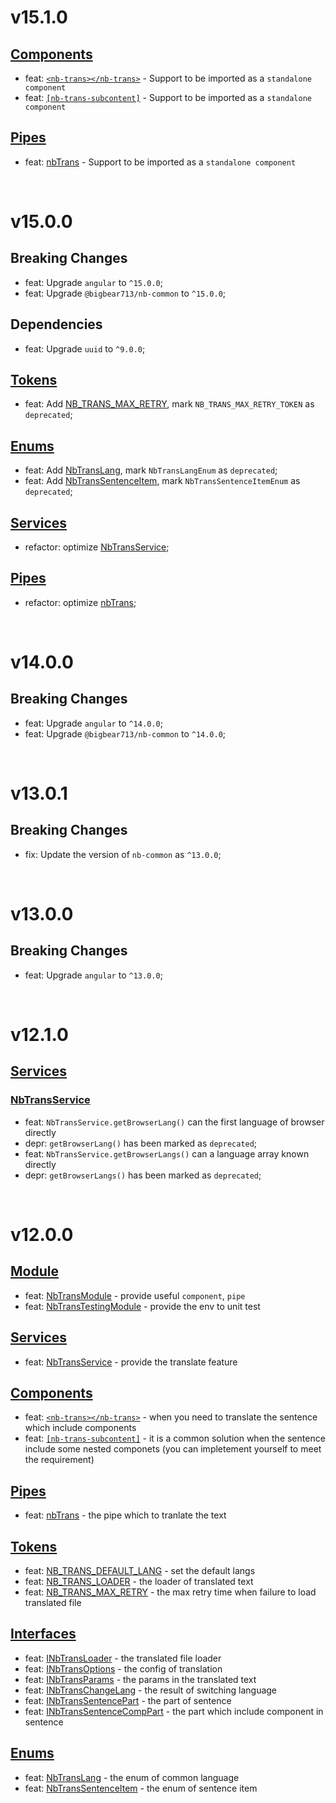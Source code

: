 # v15.1.0
## [Components](https://github.com/bigBear713/nb-trans/blob/master/projects/nb-trans/README.md#Components "Components")
- feat: [`<nb-trans></nb-trans>`](https://github.com/bigBear713/nb-trans/blob/master/projects/nb-trans/README.md#nb-transnb-trans) - Support to be imported as a `standalone component`
- feat: [`[nb-trans-subcontent]`](https://github.com/bigBear713/nb-trans/blob/master/projects/nb-trans/README.md#nb-trans-subcontent) - Support to be imported as a `standalone component`

## [Pipes](https://github.com/bigBear713/nb-trans/blob/master/projects/nb-trans/README.md#Pipes "Pipes")
- feat: [nbTrans](https://github.com/bigBear713/nb-trans/blob/master/projects/nb-trans/README.md#nbtrans-transformkey-string-options-inbtransoptions-string) - Support to be imported as a `standalone component`

<br/>

# v15.0.0
## Breaking Changes
- feat: Upgrade `angular` to `^15.0.0`;
- feat: Upgrade `@bigbear713/nb-common` to `^15.0.0`;

## Dependencies
- feat: Upgrade `uuid` to `^9.0.0`;

## [Tokens](https://github.com/bigBear713/nb-trans/blob/master/projects/nb-trans/README.md#Tokens "Tokens")
- feat: Add [NB_TRANS_MAX_RETRY](https://github.com/bigBear713/nb-trans/blob/master/projects/nb-trans/README.md#nb_trans_max_retry), mark `NB_TRANS_MAX_RETRY_TOKEN` as `deprecated`;

## [Enums](https://github.com/bigBear713/nb-trans/blob/master/projects/nb-trans/README.md#Enums "Enums")
- feat: Add [NbTransLang](https://github.com/bigBear713/nb-trans/blob/master/projects/nb-trans/README.md#nbtranslang), mark `NbTransLangEnum` as `deprecated`;
- feat: Add [NbTransSentenceItem](https://github.com/bigBear713/nb-trans/blob/master/projects/nb-trans/README.md#nbtranssentenceitem), mark `NbTransSentenceItemEnum` as `deprecated`;

## [Services](https://github.com/bigBear713/nb-trans/blob/master/projects/nb-trans/README.md#Services "Services")
- refactor: optimize [NbTransService](https://github.com/bigBear713/nb-trans/blob/master/projects/nb-trans/README.md#nbtransservice "NbTransService");

## [Pipes](https://github.com/bigBear713/nb-trans/blob/master/projects/nb-trans/README.md#Pipes "Pipes")
- refactor: optimize [nbTrans](https://github.com/bigBear713/nb-trans/blob/master/projects/nb-trans/README.md#nbtrans-transformkey-string-options-inbtransoptions-string);

<br/>

# v14.0.0
## Breaking Changes
- feat: Upgrade `angular` to `^14.0.0`;
- feat: Upgrade `@bigbear713/nb-common` to `^14.0.0`;

<br/>

# v13.0.1
## Breaking Changes
- fix: Update the version of `nb-common` as `^13.0.0`;

<br/>

# v13.0.0
## Breaking Changes
- feat: Upgrade `angular` to `^13.0.0`;

<br/>

# v12.1.0
## [Services](https://github.com/bigBear713/nb-trans/blob/master/projects/nb-trans/README.md#Services "Services")
### [NbTransService](https://github.com/bigBear713/nb-trans/blob/master/projects/nb-trans/README.md#nbtransservice "NbTransService")
- feat: `NbTransService.getBrowserLang()` can the first language of browser directly
- depr: `getBrowserLang()` has been marked as `deprecated`;
- feat: `NbTransService.getBrowserLangs()` can a language array known directly
- depr: `getBrowserLangs()` has been marked as `deprecated`;

<br/>

# v12.0.0
## [Module](https://github.com/bigBear713/nb-trans/blob/master/projects/nb-trans/README.md#Module "Module")
- feat: [NbTransModule](https://github.com/bigBear713/nb-trans/blob/master/projects/nb-trans/README.md#nbtransmodule) - provide useful `component`, `pipe`
- feat: [NbTransTestingModule](https://github.com/bigBear713/nb-trans/blob/master/projects/nb-trans/README.md#nbtranstestingmodule) - provide the env to unit test

## [Services](https://github.com/bigBear713/nb-trans/blob/master/projects/nb-trans/README.md#Services "Services")
- feat: [NbTransService](https://github.com/bigBear713/nb-trans/blob/master/projects/nb-trans/README.md#nbtransservice "NbTransService") - provide the translate feature

## [Components](https://github.com/bigBear713/nb-trans/blob/master/projects/nb-trans/README.md#Components "Components")
- feat: [`<nb-trans></nb-trans>`](https://github.com/bigBear713/nb-trans/blob/master/projects/nb-trans/README.md#nb-transnb-trans) - when you need to translate the sentence which include components
- feat: [`[nb-trans-subcontent]`](https://github.com/bigBear713/nb-trans/blob/master/projects/nb-trans/README.md#nb-trans-subcontent) - it is a common solution when the sentence include some nested componets (you can impletement yourself to meet the requirement)

## [Pipes](https://github.com/bigBear713/nb-trans/blob/master/projects/nb-trans/README.md#Pipes "Pipes")
- feat: [nbTrans](https://github.com/bigBear713/nb-trans/blob/master/projects/nb-trans/README.md#nbtrans-transformkey-string-options-inbtransoptions-string) - the pipe which to tranlate the text

## [Tokens](https://github.com/bigBear713/nb-trans/blob/master/projects/nb-trans/README.md#Tokens "Tokens")
- feat: [NB_TRANS_DEFAULT_LANG](https://github.com/bigBear713/nb-trans/blob/master/projects/nb-trans/README.md#nb_trans_default_lang) - set the default langs
- feat: [NB_TRANS_LOADER](https://github.com/bigBear713/nb-trans/blob/master/projects/nb-trans/README.md#nb_trans_loader) - the loader of translated text
- feat: [NB_TRANS_MAX_RETRY](https://github.com/bigBear713/nb-trans/blob/master/projects/nb-trans/README.md#nb_trans_max_retry) - the max retry time when failure to load translated file

## [Interfaces](https://github.com/bigBear713/nb-trans/blob/master/projects/nb-trans/README.md#Interfaces "Interfaces")
- feat: [INbTransLoader](https://github.com/bigBear713/nb-trans/blob/master/projects/nb-trans/README.md#inbtransloader) - the translated file loader
- feat: [INbTransOptions](https://github.com/bigBear713/nb-trans/blob/master/projects/nb-trans/README.md#inbtransoptions) - the config of translation
- feat: [INbTransParams](https://github.com/bigBear713/nb-trans/blob/master/projects/nb-trans/README.md#inbtransparams) - the params in the translated text
- feat: [INbTransChangeLang](https://github.com/bigBear713/nb-trans/blob/master/projects/nb-trans/README.md#inbtranschangelang) - the result of switching language
- feat: [INbTransSentencePart](https://github.com/bigBear713/nb-trans/blob/master/projects/nb-trans/README.md#inbtranssentencepart) - the part of sentence
- feat: [INbTransSentenceCompPart](https://github.com/bigBear713/nb-trans/blob/master/projects/nb-trans/README.md#inbtranssentencecomppart) - the part which include component in sentence

## [Enums](https://github.com/bigBear713/nb-trans/blob/master/projects/nb-trans/README.md#Enums "Enums")
- feat: [NbTransLang](https://github.com/bigBear713/nb-trans/blob/master/projects/nb-trans/README.md#nbtranslang) - the enum of common language
- feat: [NbTransSentenceItem](https://github.com/bigBear713/nb-trans/blob/master/projects/nb-trans/README.md#nbtranssentenceitem) - the enum of sentence item